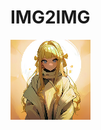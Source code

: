 
# IMG2IMG

![image](https://github.com/shingugitvr000/AI_Project/blob/main/ControlNet/Pixel.png?raw=true)
